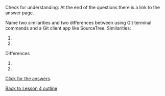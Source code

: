 Check for understanding:
At the end of the questions there is a link to the answer page.

Name two similarities and two differences between using Git terminal commands and a Git client app like SourceTree.
Similarities:

1. 
2. 


Differences

1. 
2. 

[Click for the answers](https://github.com/live-and-learn/git-learning/blob/master/lesson-4/assessment-lesson-4-video-1-using-sourcetree-answers.md "Answers to lesson 4 assessment").

[Back to Lesson 4 outline](https://github.com/live-and-learn/git-learning/tree/master/lesson-4 "Back to lesson 4 outline")
